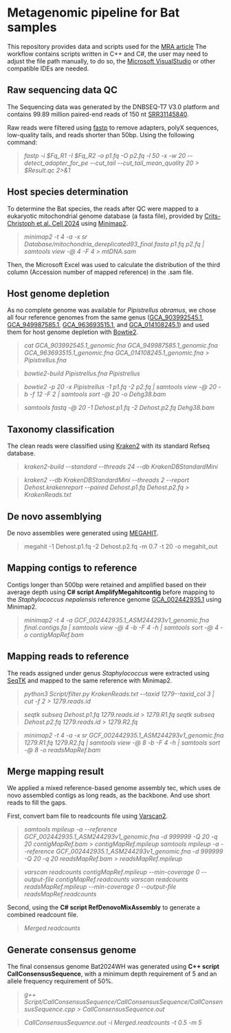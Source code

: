 # Metagenomic pipeline for Bat samples
This repository provides data and scripts used for the [MRA article]()
The workflow contains scripts written in C++ and C#, the user may need to adjust the file path manually, to do so, the [Microsoft VisualStudio](https://visualstudio.microsoft.com/zh-hans/) or other compatible IDEs are needed.

## **Raw sequencing data QC**
The Sequencing data was generated by the DNBSEQ-T7 V3.0 platform and contains 99.89 million paired-end reads of 150 nt [SRR31145840](https://trace.ncbi.nlm.nih.gov/Traces/?view=run_browser&acc=SRR31145840&display=metadata). 

Raw reads were filtered using [fastp](https://github.com/OpenGene/fastp) to remove adapters, polyX sequences, low-quality tails, and reads shorter than 50bp. Using the following command:

>_fastp -i $Fq_R1 -I $Fq_R2 -o p1.fq -O p2.fq -l 50 -x -w 20 --detect_adapter_for_pe --cut_tail --cut_tail_mean_quality 20 > $Result.qc 2>&1_

## **Host species determination**

To determine the Bat species, the reads after QC were mapped to a eukaryotic mitochondrial genome database (a fasta file), provided by [Crits-Christoph et al. Cell 2024](https://zenodo.org/records/12571327) using [Minimap2](https://github.com/lh3/minimap2).

>_minimap2 -t 4 -a -x sr Database/mitochondria_dereplicated93_final.fasta p1.fq p2.fq | samtools view -@ 4 -F 4 > mtDNA.sam_

Then, the Microsoft Excel was used to calculate the distribution of the third column (Accession number of mapped reference) in the .sam file.

## **Host genome depletion**

As no complete genome was available for _Pipistrellus abramus_, we chose all four reference genomes from the same genus ([GCA_903992545.1](https://www.ncbi.nlm.nih.gov/datasets/genome/GCA_903992545.1/), [GCA_949987585.1](https://www.ncbi.nlm.nih.gov/datasets/genome/GCA_949987585.1/), [GCA_963693515.1](https://www.ncbi.nlm.nih.gov/datasets/genome/GCA_963693515.1/), and [GCA_014108245.1](https://www.ncbi.nlm.nih.gov/datasets/genome/GCA_014108245.1/)) and used them for host genome depletion with [Bowtie2](https://github.com/BenLangmead/bowtie2).
>_cat GCA_903992545.1_genomic.fna GCA_949987585.1_genomic.fna GCA_963693515.1_genomic.fna GCA_014108245.1_genomic.fna > Pipistrellus.fna_

>_bowtie2-build Pipistrellus.fna Pipistrellus_

>_bowtie2 -p 20 -x Pipistrellus -1 p1.fq -2 p2.fq | samtools view -@ 20 -b -f 12 -F 2 | samtools sort -@ 20 -o Dehg38.bam_

>_samtools fastq -@ 20 -1 Dehost.p1.fq -2 Dehost.p2.fq Dehg38.bam_


## **Taxonomy classification**

The clean reads were classified using [Kraken2](https://github.com/DerrickWood/kraken2) with its standard Refseq database.
>_kraken2-build --standard --threads 24 --db KrakenDBStandardMini_

>_kraken2 --db KrakenDBStandardMini --threads 2 --report Dehost.krakenreport --paired Dehost.p1.fq Dehost.p2.fq > KrakenReads.txt_

## **De novo assemblying**

De novo assemblies were generated using [MEGAHIT](https://github.com/voutcn/megahit).

>megahit -1 Dehost.p1.fq -2 Dehost.p2.fq -m 0.7 -t 20 -o megahit_out

## **Mapping contigs to reference**
Contigs longer than 500bp were retained and amplified based on their average depth using **C# script AmplifyMegahitcontig** before mapping to the _Staphylococcus nepalensis_ reference genome [GCA_002442935.1](https://www.ncbi.nlm.nih.gov/datasets/genome/GCA_002442935.1/) using Minimap2.

>_minimap2 -t 4 -a GCF_002442935.1_ASM244293v1_genomic.fna final.contigs.fa | samtools view -@ 4 -b -F 4 -h | samtools sort -@ 4 -o contigMapRef.bam_

## **Mapping reads to reference**

The reads assigned under genus _Staphylococcus_ were extracted using [SeqTK](https://github.com/lh3/seqtk) and mapped to the same reference with Minimap2.
>_python3 Script/filter.py KrakenReads.txt --taxid 1279--taxid_col 3 | cut -f 2 > 1279.reads.id_

>_seqtk subseq Dehost.p1.fq 1279.reads.id > 1279.R1.fq_
>_seqtk subseq Dehost.p2.fq 1279.reads.id > 1279.R2.fq_

>_minimap2 -t 4 -a -x sr GCF_002442935.1_ASM244293v1_genomic.fna 1279.R1.fq 1279.R2.fq | samtools view -@ 8 -b -F 4 -h | samtools sort -@ 8 -o readsMapRef.bam_

## **Merge mapping result**

We applied a mixed reference-based genome assembly tec, which uses de novo assembled contigs as long reads, as the backbone. And use short reads to fill the gaps.

First, convert bam file to readcounts file using [Varscan2](https://github.com/Jeltje/varscan2).

>_samtools mpileup -a --reference GCF_002442935.1_ASM244293v1_genomic.fna -d 999999 -Q 20 -q 20 contigMapRef.bam > contigMapRef.mpileup_
>_samtools mpileup -a --reference GCF_002442935.1_ASM244293v1_genomic.fna -d 999999 -Q 20 -q 20 readsMapRef.bam > readsMapRef.mpileup_

>_varscan readcounts contigMapRef.mpileup --min-coverage 0 --output-file contigMapRef.readcounts_
>_varscan readcounts readsMapRef.mpileup --min-coverage 0 --output-file readsMapRef.readcounts_

Second, using the **C# script RefDenovoMixAssembly** to generate a combined readcount file.
>_Merged.readcounts_

## **Generate consensus genome**

The final consensus genome Bat2024WH was generated using **C++ script CallConsensusSequence**, with a minimum depth requirement of 5 and an allele frequency requirement of 50%.

>_g++ Script/CallConsensusSequence/CallConsensusSequence/CallConsensusSequence.cpp > CallConsensusSequence.out_

>_CallConsensusSequence.out -i Merged.readcounts -t 0.5 -m 5_
